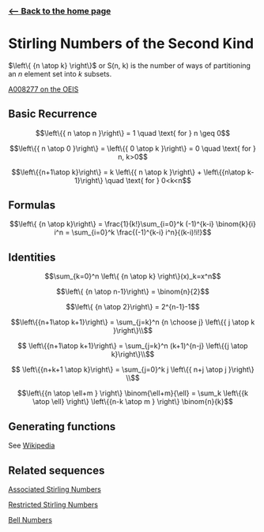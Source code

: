 <!-- title: Stirling Numbers -->

### [<-- Back to the home page](index.md)

# Stirling Numbers of the Second Kind

$\left\{ {n \atop k} \right\}$ or S(n, k) is the number of ways of partitioning an $n$ element set into $k$ subsets.

[A008277 on the OEIS](https://oeis.org/A008277)

## Basic Recurrence
$$\left\{{ n \atop n }\right\} = 1 \quad  \text{ for } n \geq 0$$

$$\left\{{ n \atop 0 }\right\} = \left\{{ 0 \atop k }\right\} = 0 \quad \text{ for } n, k>0$$

$$\left\{{n+1\atop k}\right\} = k \left\{{ n \atop k }\right\} + \left\{{n\atop k-1}\right\}
\quad \text{ for } 0<k<n$$
## Formulas

$$\left\{ {n \atop k}\right\} = \frac{1}{k!}\sum_{i=0}^k (-1)^{k-i} \binom{k}{i} i^n = \sum_{i=0}^k \frac{(-1)^{k-i} i^n}{(k-i)!i!}$$


## Identities

$$\sum_{k=0}^n \left\{ {n \atop k} \right\}(x)_k=x^n$$

$$\left\{ {n \atop n-1}\right\} = \binom{n}{2}$$

$$\left\{ {n \atop 2}\right\} = 2^{n-1}-1$$


$$\left\{{n+1\atop k+1}\right\} = \sum_{j=k}^n {n \choose j} \left\{{ j \atop k }\right\}\\$$

$$
\left\{{n+1\atop k+1}\right\} = \sum_{j=k}^n (k+1)^{n-j} \left\{{j \atop k}\right\}\\$$

$$
\left\{{n+k+1 \atop k}\right\} = \sum_{j=0}^k j \left\{{ n+j \atop j }\right\} \\$$

$$\left\{{n \atop \ell+m } \right\} \binom{\ell+m}{\ell} = \sum_k \left\{{k \atop \ell} \right\} \left\{{n-k \atop m } \right\} \binom{n}{k}$$

## Generating functions

See [Wikipedia](https://en.wikipedia.org/wiki/Stirling_numbers_of_the_second_kind)

## Related sequences

[Associated Stirling Numbers](associatedStirling.md)

[Restricted Stirling Numbers](restrictedStirling.md)

[Bell Numbers](bellNumbers.md)
